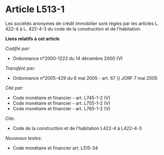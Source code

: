 # Article L513-1

Les sociétés anonymes de crédit immobilier sont régies par les articles L. 422-4 à L. 422-4-3 du code de la construction et
de l'habitation.

**Liens relatifs à cet article**

_Codifié par_:

  - Ordonnance n°2000-1223 du 14 décembre 2000 (V)

_Transféré par_:

  - Ordonnance n°2005-429 du 6 mai 2005 - art. 67 () JORF 7 mai 2005

_Cité par_:

  - Code monétaire et financier - art. L745-1-2 (V)
  - Code monétaire et financier - art. L755-1-2 (V)
  - Code monétaire et financier - art. L765-1-2 (V)

_Cite_:

  - Code de la construction et de l'habitation L422-4 à L422-4-3

_Nouveaux textes_:

  - Code monétaire et financier art. L515-34
